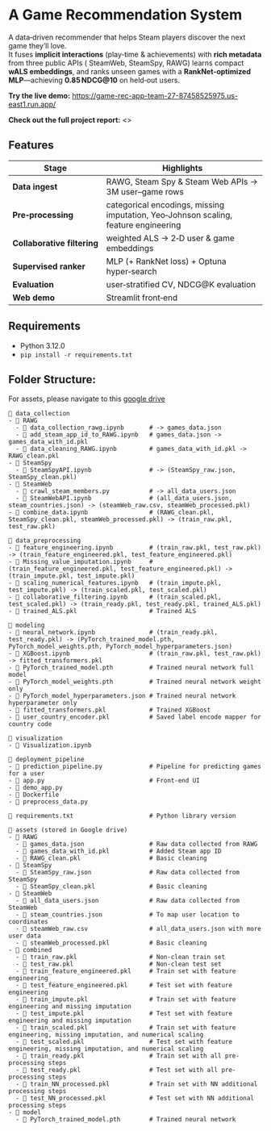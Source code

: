 # A Game Recommendation System

A data‑driven recommender that helps Steam players discover the next game they’ll love.  
It fuses **implicit interactions** (play‑time & achievements) with **rich metadata** from three public APIs ( SteamWeb, SteamSpy, RAWG) learns compact **wALS embeddings**, and ranks unseen games with a **RankNet‑optimized MLP**—achieving **0.85 NDCG@10** on held‑out users.

**Try the live demo:** <https://game-rec-app-team-27-87458525975.us-east1.run.app/>

**Check out the full project report:** <>

## Features
| Stage | Highlights |
|-------|------------|
| **Data ingest** | RAWG, Steam Spy & Steam Web APIs → 3M user–game rows |
| **Pre‑processing** | categorical encodings, missing imputation, Yeo‑Johnson scaling, feature engineering |
| **Collaborative filtering** | weighted ALS → 2‑D user & game embeddings |
| **Supervised ranker** | MLP (+ RankNet loss) + Optuna hyper‑search |
| **Evaluation** | user‑stratified CV, NDCG@K evaluation |
| **Web demo** | Streamlit front‑end |

## Requirements

- Python 3.12.0
- `pip install -r requirements.txt`

## Folder Structure:
For assets, please navigate to this [google drive](https://drive.google.com/drive/folders/1luwRhqwsyz1yvLcEh8MCm3o0WamaMe4g?usp=sharing)
```
📂 data_collection
- 📂 RAWG
  - 📜 data_collection_rawg.ipynb       # -> games_data.json
  - 📜 add_steam_app_id_to_RAWG.ipynb   # games_data.json -> games_data_with_id.pkl
  - 📜 data_cleaning_RAWG.ipynb         # games_data_with_id.pkl -> RAWG_clean.pkl
- 📂 SteamSpy
  - 📜 SteamSpyAPI.ipynb                # -> (SteamSpy_raw.json, SteamSpy_clean.pkl)
- 📂 SteamWeb
  - 📜 crawl_steam_members.py           # -> all_data_users.json
  - 📜 SteamWebAPI.ipynb                # (all_data_users.json, steam_countries.json) -> (steamWeb_raw.csv, steamWeb_processed.pkl)
- 📜 combine_data.ipynb                 # (RAWG_clean.pkl, SteamSpy_clean.pkl, steamWeb_processed.pkl) -> (train_raw.pkl, test_raw.pkl)

📂 data_preprocessing
- 📜 feature_engineering.ipynb          # (train_raw.pkl, test_raw.pkl) -> (train_feature_engineered.pkl, test_feature_engineered.pkl)
- 📜 Missing_value_imputation.ipynb     # (train_feature_engineered.pkl, test_feature_engineered.pkl) -> (train_impute.pkl, test_impute.pkl)
- 📜 scaling_numerical_features.ipynb   # (train_impute.pkl, test_impute.pkl) -> (train_scaled.pkl, test_scaled.pkl)
- 📜 collaborative_filtering.ipynb      # (train_scaled.pkl, test_scaled.pkl) -> (train_ready.pkl, test_ready.pkl, trained_ALS.pkl)
- 📄 trained_ALS.pkl                    # Trained ALS

📂 modeling
- 📜 neural_network.ipynb               # (train_ready.pkl, test_ready.pkl) -> (PyTorch_trained_model.pth, PyTorch_model_weights.pth, PyTorch_model_hyperparameters.json)
- 📜 XGBoost.ipynb                      # (train_raw.pkl, test_raw.pkl) -> fitted_transformers.pkl
- 📄 PyTorch_trained_model.pth          # Trained neural network full model
- 📄 PyTorch_model_weights.pth          # Trained neural network weight only
- 📄 PyTorch_model_hyperparameters.json # Trained neural network hyperparameter only
- 📄 fitted_transformers.pkl            # Trained XGBoost
- 📄 user_country_encoder.pkl           # Saved label encode mapper for country code

📂 visualization
- 📜 Visualization.ipynb

📂 deployment_pipeline
- 📜 prediction_pipeline.py             # Pipeline for predicting games for a user
- 📜 app.py                             # Front-end UI
- 📜 demo_app.py
- 📜 Dockerfile
- 📜 preprocess_data.py

📄 requirements.txt                     # Python library version

📂 assets (stored in Google drive)
- 📂 RAWG
  - 📄 games_data.json                  # Raw data collected from RAWG
  - 📄 games_data_with_id.pkl           # Added Steam app ID
  - 📄 RAWG_clean.pkl                   # Basic cleaning
- 📂 SteamSpy
  - 📄 SteamSpy_raw.json                # Raw data collected from SteamSpy
  - 📄 SteamSpy_clean.pkl               # Basic cleaning
- 📂 SteamWeb
  - 📄 all_data_users.json              # Raw data collected from SteamWeb
  - 📄 steam_countries.json             # To map user location to coordinates
  - 📄 steamWeb_raw.csv                 # all_data_users.json with more user data
  - 📄 steamWeb_processed.pkl           # Basic cleaning
- 📂 combined
  - 📄 train_raw.pkl                    # Non-clean train set
  - 📄 test_raw.pkl                     # Non-clean test set
  - 📄 train_feature_engineered.pkl     # Train set with feature engineering
  - 📄 test_feature_engineered.pkl      # Test set with feature engineering
  - 📄 train_impute.pkl                 # Train set with feature engineering and missing imputation
  - 📄 test_impute.pkl                  # Test set with feature engineering and missing imputation
  - 📄 train_scaled.pkl                 # Train set with feature engineering, missing imputation, and numerical scaling
  - 📄 test_scaled.pkl                  # Test set with feature engineering, missing imputation, and numerical scaling
  - 📄 train_ready.pkl                  # Train set with all pre-processing steps
  - 📄 test_ready.pkl                   # Test set with all pre-processing steps
  - 📄 train_NN_processed.pkl           # Train set with NN additional processing steps
  - 📄 test_NN_processed.pkl            # Test set with NN additional processing steps
- 📂 model
  - 📄 PyTorch_trained_model.pth        # Trained neural network

```
